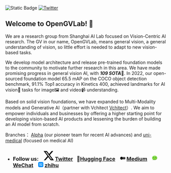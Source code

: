 

<!-- ![opengvlab stars](https://img.shields.io/github/stars/opengvlab?style=social) + [![Alpha-VLLM stars](https://img.shields.io/github/stars/Alpha-VLLM?style=social)](https://github.com/Alpha-VLLM) + [![uni-medical stars](https://img.shields.io/github/stars/uni-medical?style=social)](https://github.com/uni-medical)
[![Twitter](https://img.shields.io/twitter/url?style=social&url=https%3A%2F%2Ftwitter.com%2Fopengvlab)](https://twitter.com/opengvlab) -->

![Static Badge](https://img.shields.io/badge/Stars-31k-blue?style=social&logo=github)
[![Twitter](https://img.shields.io/twitter/url?style=social&url=https%3A%2F%2Ftwitter.com%2Fopengvlab)](https://twitter.com/opengvlab)

## Welcome to OpenGVLab! 👋

We are a research group from Shanghai AI Lab focused on Vision-Centric AI research. The GV in our name, OpenGVLab, means general vision, a general understanding of vision, so little effort is needed to adapt to new vision-based tasks.

We develop model architecture and release pre-trained foundation models to the community to motivate further research in this area. We have made promising progress in general vision AI, with ***109 SOTA***🚀. In 2022, our open-sourced foundation model 65.5 mAP on the COCO object detection benchmark, 91.1% Top1 accuracy in Kinetics 400, achieved landmarks for AI vision👀 tasks for image🖼️ and video📹 understanding.

Based on solid vision foundations, we have expanded to Multi-Modality models and Generative AI（partner with Vchitect [Vchitect](https://github.com/vchitect)）. We aim to empower individuals and businesses by offering a higher starting point for developing vision-based AI products and lessening the burden of building an AI model from scratch.

Branches： [Alpha](https://github.com/Alpha-VLLM) (our pioneer team for recent AI advances) and [uni-medical](https://github.com/uni-medical) (focused on medical AI)

* ### Follow us: &nbsp;&nbsp;  ![Twitter X logo](twitter-x-logo.svg) [Twitter](https://twitter.com/opengvlab) &nbsp;&nbsp;🤗[Hugging Face](https://huggingface.co/OpenGVLab) &nbsp;&nbsp;  ![Medium logo](medium.png) [Medium](https://medium.com/@opengvlab) &nbsp;&nbsp; ![WeChat logo](wechat.png) [WeChat](opengv-wechat.jpeg) &nbsp;&nbsp;  ![zhihu logo](zhihu.png) [zhihu](https://www.zhihu.com/org/opengvlab)
